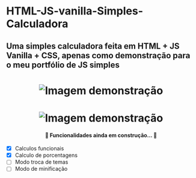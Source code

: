 <h1> HTML-JS-vanilla-Simples-Calculadora </h1>

<h2> Uma simples calculadora feita em HTML + JS Vanilla + CSS, apenas como demonstração para o meu portfólio de JS simples <h2>

<h1 align="center">
  <img alt="Imagem demonstração" title="Demonstração de Front-End" src="./images/image1" />
</h1>

<h1 align="center">
  <img alt="Imagem demonstração" title="Demonstração de Front-End" src="./images/image2" />
</h1>



<h4 align="center"> 
	🚧  Funcionalidades ainda em construção...  🚧
</h4>

- [x] Calculos funcionais
- [x] Calculo de porcentagens
- [ ] Modo troca de temas
- [ ] Modo de minificação
